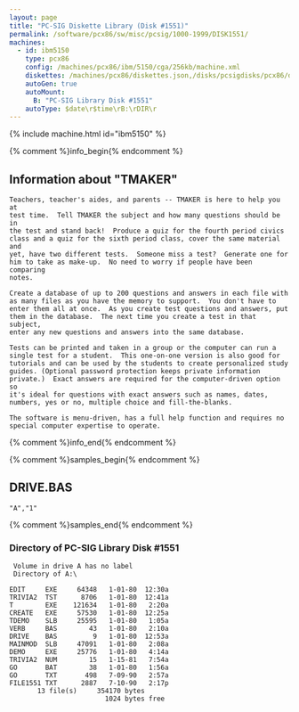 ```yaml
---
layout: page
title: "PC-SIG Diskette Library (Disk #1551)"
permalink: /software/pcx86/sw/misc/pcsig/1000-1999/DISK1551/
machines:
  - id: ibm5150
    type: pcx86
    config: /machines/pcx86/ibm/5150/cga/256kb/machine.xml
    diskettes: /machines/pcx86/diskettes.json,/disks/pcsigdisks/pcx86/diskettes.json
    autoGen: true
    autoMount:
      B: "PC-SIG Library Disk #1551"
    autoType: $date\r$time\rB:\rDIR\r
---
```


{% include machine.html id="ibm5150" %}

{% comment %}info_begin{% endcomment %}

## Information about "TMAKER"

    Teachers, teacher's aides, and parents -- TMAKER is here to help you at
    test time.  Tell TMAKER the subject and how many questions should be in
    the test and stand back!  Produce a quiz for the fourth period civics
    class and a quiz for the sixth period class, cover the same material and
    yet, have two different tests.  Someone miss a test?  Generate one for
    him to take as make-up.  No need to worry if people have been comparing
    notes.
    
    Create a database of up to 200 questions and answers in each file with
    as many files as you have the memory to support.  You don't have to
    enter them all at once.  As you create test questions and answers, put
    them in the database.  The next time you create a test in that subject,
    enter any new questions and answers into the same database.
    
    Tests can be printed and taken in a group or the computer can run a
    single test for a student.  This one-on-one version is also good for
    tutorials and can be used by the students to create personalized study
    guides. (Optional password protection keeps private information
    private.)  Exact answers are required for the computer-driven option so
    it's ideal for questions with exact answers such as names, dates,
    numbers, yes or no, multiple choice and fill-the-blanks.
    
    The software is menu-driven, has a full help function and requires no
    special computer expertise to operate.
{% comment %}info_end{% endcomment %}

{% comment %}samples_begin{% endcomment %}

## DRIVE.BAS

```bas
"A","1"
```

{% comment %}samples_end{% endcomment %}

### Directory of PC-SIG Library Disk #1551

     Volume in drive A has no label
     Directory of A:\

    EDIT     EXE     64348   1-01-80  12:30a
    TRIVIA2  TST      8706   1-01-80  12:41a
    T        EXE    121634   1-01-80   2:20a
    CREATE   EXE     57530   1-01-80  12:25a
    TDEMO    SLB     25595   1-01-80   1:05a
    VERB     BAS        43   1-01-80   2:10a
    DRIVE    BAS         9   1-01-80  12:53a
    MAINMOD  SLB     47091   1-01-80   2:08a
    DEMO     EXE     25776   1-01-80   4:14a
    TRIVIA2  NUM        15   1-15-81   7:54a
    GO       BAT        38   1-01-80   1:56a
    GO       TXT       498   7-09-90   2:57a
    FILE1551 TXT      2887   7-10-90   2:17p
           13 file(s)     354170 bytes
                            1024 bytes free
